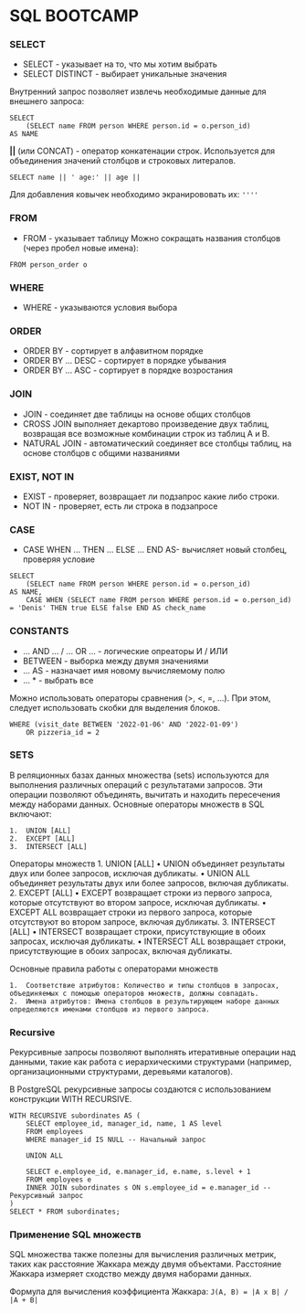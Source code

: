 # SQL BOOTCAMP

### SELECT
* SELECT - указывает на то, что мы хотим выбрать
* SELECT DISTINCT - выбирает уникальные значения
  
Внутренний запрос позволяет извлечь необходимые данные для внешнего запроса:
```
SELECT
	(SELECT name FROM person WHERE person.id = o.person_id)
AS NAME
```

**||** (или CONCAT) - оператор конкатенации строк. Используется для объединения значений столбцов и строковых литералов.
```
SELECT name || ' age:' || age || 
```
Для добавления ковычек необходимо экранирововать их: `''''`
### FROM
* FROM - указывает таблицу
Можно сокращать названия столбцов (через пробел новые имена):
```
FROM person_order o
```
### WHERE
* WHERE - указываются условия выбора
### ORDER
* ORDER BY - сортирует в алфавитном порядке
* ORDER BY ... DESC - сортирует в порядке убывания
* ORDER BY ... ASC - сортирует в порядке возростания

### JOIN
- JOIN - соединяет две таблицы на основе общих столбцов
- CROSS JOIN выполняет декартово произведение двух таблиц, возвращая все возможные комбинации строк из таблиц A и B.
- NATURAL JOIN - автоматический соединяет все столбцы таблиц, на основе столбцов с общими названиями

### EXIST, NOT IN
- EXIST - проверяет, возвращает ли подзапрос какие либо строки.
- NOT IN - проверяет, есть ли строка в подзапросе

### CASE
* CASE WHEN ... THEN ... ELSE ... END AS- вычисляет новый столбец, проверяя условие
```
SELECT
	(SELECT name FROM person WHERE person.id = o.person_id)
AS NAME,
	CASE WHEN (SELECT name FROM person WHERE person.id = o.person_id) = 'Denis' THEN true ELSE false END AS check_name
```

### CONSTANTS
* ... AND ... / ... OR ... - логические опреаторы И / ИЛИ
* BETWEEN - выборка между двумя значениями
* ... AS - назначает имя новому вычисляемому полю
* ... * - выбрать все

Можно использовать операторы сравнения (>, <, =, ...).
При этом, следует использовать скобки для выделения блоков.
```
WHERE (visit_date BETWEEN '2022-01-06' AND '2022-01-09')
	OR pizzeria_id = 2
```
### SETS

В реляционных базах данных множества (sets) используются для выполнения различных операций с результатами запросов. Эти операции позволяют объединять, вычитать и находить пересечения между наборами данных. Основные операторы множеств в SQL включают:

	1.	UNION [ALL]
	2.	EXCEPT [ALL]
	3.	INTERSECT [ALL]

Операторы множеств
	1.	UNION [ALL]
	•	UNION объединяет результаты двух или более запросов, исключая дубликаты.
	•	UNION ALL объединяет результаты двух или более запросов, включая дубликаты.
	2.	EXCEPT [ALL]
	•	EXCEPT возвращает строки из первого запроса, которые отсутствуют во втором запросе, исключая дубликаты.
	•	EXCEPT ALL возвращает строки из первого запроса, которые отсутствуют во втором запросе, включая дубликаты.
	3.	INTERSECT [ALL]
	•	INTERSECT возвращает строки, присутствующие в обоих запросах, исключая дубликаты.
	•	INTERSECT ALL возвращает строки, присутствующие в обоих запросах, включая дубликаты.

Основные правила работы с операторами множеств

	1.	Соответствие атрибутов: Количество и типы столбцов в запросах, объединяемых с помощью операторов множеств, должны совпадать.
	2.	Имена атрибутов: Имена столбцов в результирующем наборе данных определяются именами столбцов из первого запроса.

### Recursive

Рекурсивные запросы позволяют выполнять итеративные операции над данными, такие как работа с иерархическими структурами (например, организационными структурами, деревьями каталогов).

В PostgreSQL рекурсивные запросы создаются с использованием конструкции WITH RECURSIVE.

```
WITH RECURSIVE subordinates AS (
    SELECT employee_id, manager_id, name, 1 AS level
    FROM employees
    WHERE manager_id IS NULL -- Начальный запрос

    UNION ALL

    SELECT e.employee_id, e.manager_id, e.name, s.level + 1
    FROM employees e
    INNER JOIN subordinates s ON s.employee_id = e.manager_id -- Рекурсивный запрос
)
SELECT * FROM subordinates;
```

### Применение SQL множеств
SQL множества также полезны для вычисления различных метрик, таких как расстояние Жаккара между двумя объектами. Расстояние Жаккара измеряет сходство между двумя наборами данных.

Формула для вычисления коэффициента Жаккара:
`J(A, B) = |A x B| / |A + B|`
